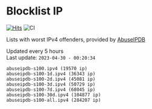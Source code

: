 # Blocklist IP

[![Hits](https://hits.seeyoufarm.com/api/count/incr/badge.svg?url=https%3A%2F%2Fgithub.com%2Fborestad%2Fblocklist-ip%2F&count_bg=%2379C83D&title_bg=%23555555&icon=&icon_color=%23E7E7E7&title=hits&edge_flat=false)](https://hits.seeyoufarm.com)  ![CI](https://img.shields.io/github/workflow/status/borestad/blocklist-ip/CI?style=flat-square)

Lists with worst IPv4 offenders, provided by [AbuseIPDB](https://www.abuseipdb.com/)

<!-- FOOTER-PLACEHOLDER -->
Updated every 5 hours<br>
Last update: `2023-04-30 - 00:20:34`
```
abuseipdb-s100.ipv4 (19570 ip)
abuseipdb-s100-1d.ipv4 (36343 ip)
abuseipdb-s100-2d.ipv4 (45081 ip)
abuseipdb-s100-3d.ipv4 (50729 ip)
abuseipdb-s100-7d.ipv4 (68045 ip)
abuseipdb-s100-30d.ipv4 (104877 ip)
abuseipdb-s100-all.ipv4 (284207 ip)
```
